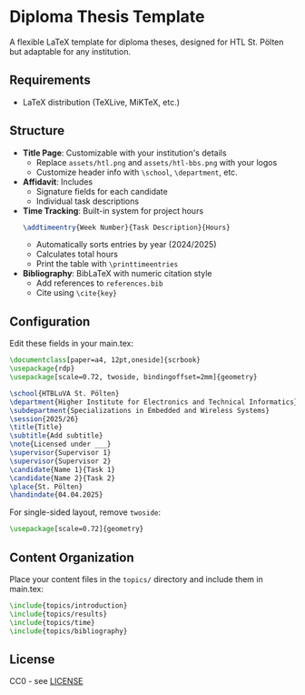 # Diploma Thesis Template

A flexible LaTeX template for diploma theses, designed for HTL St. Pölten but adaptable for any institution.

## Requirements

- LaTeX distribution (TeXLive, MiKTeX, etc.)

## Structure

- **Title Page**: Customizable with your institution's details
  - Replace `assets/htl.png` and `assets/htl-bbs.png` with your logos
  - Customize header info with `\school`, `\department`, etc.
- **Affidavit**: Includes
  - Signature fields for each candidate
  - Individual task descriptions
- **Time Tracking**: Built-in system for project hours
  ```latex
  \addtimeentry{Week Number}{Task Description}{Hours}
  ```
  - Automatically sorts entries by year (2024/2025)
  - Calculates total hours
  - Print the table with `\printtimeentries`
- **Bibliography**: BibLaTeX with numeric citation style
  - Add references to `references.bib`
  - Cite using `\cite{key}`

## Configuration

Edit these fields in your main.tex:
```latex
\documentclass[paper=a4, 12pt,oneside]{scrbook}
\usepackage{rdp}
\usepackage[scale=0.72, twoside, bindingoffset=2mm]{geometry}

\school{HTBLuVA St. Pölten}
\department{Higher Institute for Electronics and Technical Informatics}
\subdepartment{Specializations in Embedded and Wireless Systems}
\session{2025/26}
\title{Title}
\subtitle{Add subtitle}
\note{Licensed under ___}
\supervisor{Supervisor 1}
\supervisor{Supervisor 2}
\candidate{Name 1}{Task 1}
\candidate{Name 2}{Task 2}
\place{St. Pölten}
\handindate{04.04.2025}
```

For single-sided layout, remove `twoside`:
```latex
\usepackage[scale=0.72]{geometry}
```

## Content Organization

Place your content files in the `topics/` directory and include them in main.tex:
```latex
\include{topics/introduction}
\include{topics/results}
\include{topics/time}
\include{topics/bibliography}
```

## License

CC0 - see [LICENSE](LICENSE)
